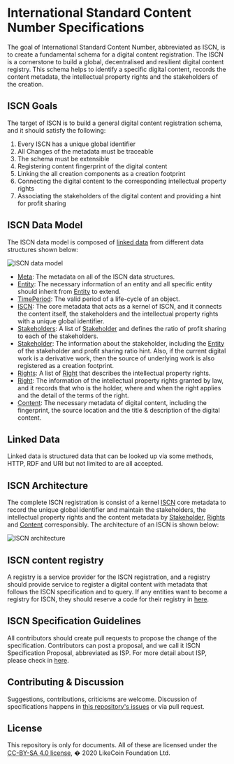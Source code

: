 # International Standard Content Number Specifications

The goal of International Standard Content Number, abbreviated as ISCN, is to create a fundamental schema for a digital content registration. The ISCN is a cornerstone to build a global, decentralised and resilient digital content registry. This schema helps to identify a specific digital content, records the content metadata, the intellectual property rights and the stakeholders of the creation.

## ISCN Goals

The target of ISCN is to build a general digital content registration schema, and it should satisfy the following:

1. Every ISCN has a unique global identifier
1. All Changes of the metadata must be traceable
1. The schema must be extensible
1. Registering content fingerprint of the digital content
1. Linking the all creation components as a creation footprint
1. Connecting the digital content to the corresponding intellectual property rights
1. Associating the stakeholders of the digital content and providing a hint for profit sharing

## ISCN Data Model

The ISCN data model is composed of [linked data](#linked-data) from different data structures shown below:

![ISCN data model](https://gateway.pinata.cloud/ipfs/Qmacpqc7EWQBU9q8cctAj1hdoVXdyMH7Geq7FcpZ8XA5M8)

- [Meta](schema/meta/v1.md): The metadata on all of the ISCN data structures.
- [Entity](schema/entity/v1.md): The necessary information of an entity and all specific entity should inherit from [Entity](schema/entity/v1.md) to extend.
- [TimePeriod](schema/timeperiod/v1.md): The valid period of a life-cycle of an object.
- [ISCN](schema/iscn/v1.md): The core metadata that acts as a kernel of ISCN, and it connects the content itself, the stakeholders and the intellectual property rights with a unique global identifier.
- [Stakeholders](schema/stakeholders/v1.md): A list of [Stakeholder](schema/stakeholder/v1.md) and defines the ratio of profit sharing to each of the stakeholders.
- [Stakeholder](schema/stakeholder/v1.md): The information about the stakeholder, including the [Entity](schema/entity/v1.md) of the stakeholder and profit sharing ratio hint. Also, if the current digital work is a derivative work, then the source of underlying work is also registered as a creation footprint.
- [Rights](schema/rights/v1.md): A list of [Right](schema/right/v1.md) that describes the intellectual property rights.
- [Right](schema/right/v1.md): The information of the intellectual property rights granted by law, and it records that who is the holder, where and when the right applies and the detail of the terms of the right.
- [Content](schema/content/v1.md): The necessary metadata of digital content, including the fingerprint, the source location and the title & description of the digital content.

## Linked Data

Linked data is structured data that can be looked up via some methods, HTTP, RDF and URI but not limited to are all accepted.

## ISCN Architecture

The complete ISCN registration is consist of a kernel [ISCN](schema/iscn/v1.md) core metadata to record the unique global identifier and maintain the stakeholders, the intellectual property rights and the content metadata by [Stakeholder](schema/stakeholder/v1.md), [Rights](schema/rights/v1.md) and [Content](schema/content/v1.md) corresponsibly. The architecture of an ISCN is shown below:

![ISCN architecture](https://gateway.pinata.cloud/ipfs/QmT3gD8KvowzpaU2n4ppc7EHnJ7rgqkbRCqgKmdvYHSTiv)

## ISCN content registry

A registry is a service provider for the ISCN registration, and a registry should provide service to register a digital content with metadata that follows the ISCN specification and to query. If any entities want to become a registry for ISCN, they should reserve a code for their registry in [here](https://github.com/likecoin/iscn-registry).

## ISCN Specification Guidelines

All contributors should create pull requests to propose the change of the specification. Contributors can post a proposal, and we call it ISCN Specification Proposal, abbreviated as ISP. For more detail about ISP, please check in [here](https://github.com/likecoin/iscn-specs/wiki/ISCN-Specification-Proposal).

## Contributing & Discussion

Suggestions, contributions, criticisms are welcome.
Discussion of specifications happens in [this repository's issues](https://github.com/likecoin/iscn-specs/issues) or via pull request.

## License

This repository is only for documents. All of these are licensed under the [CC-BY-SA 4.0 license](https://github.com/likecoin/iscn-specs/blob/master/LICENSE), � 2020 LikeCoin Foundation Ltd.
